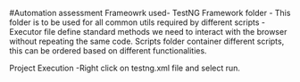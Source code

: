 #Automation assessment
Frameowrk used- TestNG
Framework folder - This folder is to be used for all common utils required by different scripts
          -Executor file define standard methods we need to interact with the browser without repeating the same code.
Scripts folder container different scripts, this can be ordered based on different functionalities.


Project Execution
-Right click on testng.xml file and select run.
